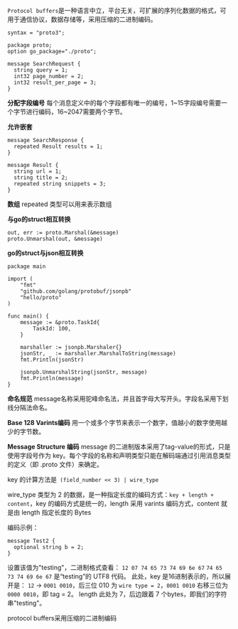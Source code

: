 

`Protocol buffers`是一种语言中立，平台无关，可扩展的序列化数据的格式，可用于通信协议，数据存储等，采用压缩的二进制编码。

```
syntax = "proto3";

package proto;
option go_package="./proto";

message SearchRequest {
  string query = 1;
  int32 page_number = 2;
  int32 result_per_page = 3;
}
```

**分配字段编号**
每个消息定义中的每个字段都有唯一的编号，1~15字段编号需要一个字节进行编码，16~2047需要两个字节。

**允许嵌套**
```
message SearchResponse {
  repeated Result results = 1;
}

message Result {
  string url = 1;
  string title = 2;
  repeated string snippets = 3;
}
```

**数组**
repeated 类型可以用来表示数组

**与go的struct相互转换**
```
out, err := proto.Marshal(&message)
proto.Unmarshal(out, &message)
```

**go的struct与json相互转换**
```
package main

import (
	"fmt"
	"github.com/golang/protobuf/jsonpb"
	"hello/proto"
)

func main() {
	message := &proto.TaskId{
		TaskId: 100,
	}

	marshaller := jsonpb.Marshaler{}
	jsonStr, _ := marshaller.MarshalToString(message)
	fmt.Println(jsonStr)

	jsonpb.UnmarshalString(jsonStr, message)
	fmt.Println(message)
}
```

**命名规范**
message名称采用驼峰命名法，并且首字母大写开头。字段名采用下划线分隔法命名。

**Base 128 Varints编码**
用一个或多个字节来表示一个数字，值越小的数字使用越少的字节数。

**Message Structure 编码**
message 的二进制版本采用了tag-value的形式，只是使用字段号作为 key。每个字段的名称和声明类型只能在解码端通过引用消息类型的定义（即 .proto 文件）来确定。

key 的计算方法是` (field_number << 3) | wire_type`

wire_type 类型为 2 的数据，是一种指定长度的编码方式：`key + length + content`，key 的编码方式是统一的，length 采用 varints 编码方式，content 就是由 length 指定长度的 Bytes

编码示例：
```
message Test2 {
  optional string b = 2;
}
```
设置该值为"testing"，二进制格式查看：
`12 07 74 65 73 74 69 6e 67`
`74 65 73 74 69 6e 67` 是“testing”的 UTF8 代码。
此处，key 是16进制表示的，所以展开是：
`12` -> `0001 0010`，后三位 010 为 `wire type = 2`，`0001 0010` 右移三位为 `0000 0010`，即 tag = 2。
length 此处为 7，后边跟着 7 个bytes，即我们的字符串"testing"。

protocol buffers采用压缩的二进制编码
